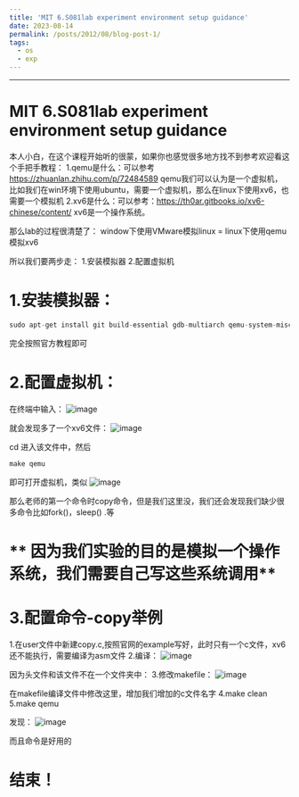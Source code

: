 ```yaml
---
title: 'MIT 6.S081lab experiment environment setup guidance'
date: 2023-08-14
permalink: /posts/2012/08/blog-post-1/
tags:
  - os
  - exp
---
```

------
# MIT 6.S081lab experiment environment setup guidance
本人小白，在这个课程开始听的很蒙，如果你也感觉很多地方找不到参考欢迎看这个手把手教程：
1.qemu是什么：可以参考 https://zhuanlan.zhihu.com/p/72484589
qemu我们可以认为是一个虚拟机，比如我们在win环境下使用ubuntu，需要一个虚拟机，那么在linux下使用xv6，也需要一个模拟机
2.xv6是什么：可以参考：https://th0ar.gitbooks.io/xv6-chinese/content/
xv6是一个操作系统。

那么lab的过程很清楚了：
window下使用VMware模拟linux = linux下使用qemu模拟xv6

所以我们要两步走：
1.安装模拟器 2.配置虚拟机
# 1.安装模拟器：

```cpp
sudo apt-get install git build-essential gdb-multiarch qemu-system-misc gcc-riscv64-linux-gnu binutils-riscv64-linux-gnu 
```
完全按照官方教程即可

# 2.配置虚拟机：
在终端中输入：
![image](https://github.com/HaozeChang/HaozeChang.github.io/assets/165921186/7105c594-be43-4b85-8853-60261a45ce63)

就会发现多了一个xv6文件：
![image](https://github.com/HaozeChang/HaozeChang.github.io/assets/165921186/d4b984c4-35f3-4ba1-aa66-4b2de1af789b)

cd 进入该文件中，然后

```cpp
make qemu
```
即可打开虚拟机，类似
![image](https://github.com/HaozeChang/HaozeChang.github.io/assets/165921186/99bea04f-61cf-4a60-bd6e-265e7fb536e3)

那么老师的第一个命令时copy命令，但是我们这里没，我们还会发现我们缺少很多命令比如fork()，sleep() .等

# ** 因为我们实验的目的是模拟一个操作系统，我们需要自己写这些系统调用**
# 3.配置命令-copy举例
1.在user文件中新建copy.c,按照官网的example写好，此时只有一个c文件，xv6还不能执行，需要编译为asm文件
2.编译：
![image](https://github.com/HaozeChang/HaozeChang.github.io/assets/165921186/4c203c66-98a7-4190-9aaa-becb0d83f3c0)

因为头文件和该文件不在一个文件夹中：
3.修改makefile：
![image](https://github.com/HaozeChang/HaozeChang.github.io/assets/165921186/bd84f9f0-baa3-4b5e-8f8c-d698ef5c7168)

在makefile编译文件中修改这里，增加我们增加的c文件名字
4.make clean
5.make qemu

发现：
![image](https://github.com/HaozeChang/HaozeChang.github.io/assets/165921186/d3a1e10d-a79f-43fa-9719-b74f453552d6)

而且命令是好用的
# 结束！



